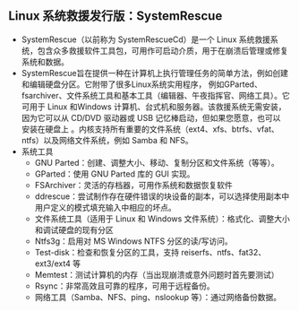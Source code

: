 ## Linux 系统救援发行版：SystemRescue
- SystemRescue（以前称为 SystemRescueCd）是一个 Linux 系统救援系统，包含众多救援软件工具包，可用作可启动介质，用于在崩溃后管理或修复系统和数据。
- SystemRescue旨在提供一种在计算机上执行管理任务的简单方法，例如创建和编辑硬盘分区。它附带了很多Linux系统实用程序， 例如GParted、fsarchiver、文件系统工具和基本工具（编辑器、午夜指挥官、网络工具）。它可用于 Linux 和Windows 计算机、台式机和服务器。该救援系统无需安装，因为它可以从 CD/DVD 驱动器或 USB 记忆棒启动，但如果您愿意，也可以 安装在硬盘上 。内核支持所有重要的文件系统（ext4、xfs、btrfs、vfat、ntfs）以及网络文件系统，例如 Samba 和 NFS。
- 系统工具
	- GNU Parted：创建、调整大小、移动、复制分区和文件系统（等等）。
	- GParted：使用 GNU Parted 库的 GUI 实现。
	- FSArchiver：灵活的存档器，可用作系统和数据恢复软件
	- ddrescue：尝试制作存在硬件错误的块设备的副本，可以选择使用副本中用户定义的模式填充输入中相应的坏点。
	- 文件系统工具（适用于 Linux 和 Windows 文件系统）：格式化、调整大小和调试硬盘的现有分区
	- Ntfs3g：启用对 MS Windows NTFS 分区的读/写访问。
	- Test-disk：检查和恢复分区的工具，支持 reiserfs、ntfs、fat32、ext3/ext4 等
	- Memtest：测试计算机的内存（当出现崩溃或意外问题时首先要测试）
	- Rsync：非常高效且可靠的程序，可用于远程备份。
	- 网络工具（Samba、NFS、ping、nslookup 等）：通过网络备份数据。